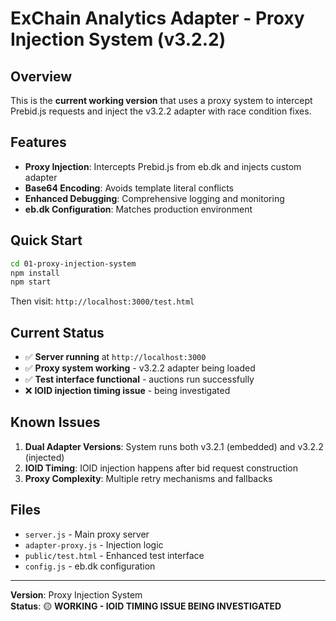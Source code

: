 # ExChain Analytics Adapter - Proxy Injection System (v3.2.2)

## Overview

This is the **current working version** that uses a proxy system to intercept Prebid.js requests and inject the v3.2.2 adapter with race condition fixes.

## Features

- **Proxy Injection**: Intercepts Prebid.js from eb.dk and injects custom adapter
- **Base64 Encoding**: Avoids template literal conflicts
- **Enhanced Debugging**: Comprehensive logging and monitoring
- **eb.dk Configuration**: Matches production environment

## Quick Start

```bash
cd 01-proxy-injection-system
npm install
npm start
```

Then visit: `http://localhost:3000/test.html`

## Current Status

- ✅ **Server running** at `http://localhost:3000`
- ✅ **Proxy system working** - v3.2.2 adapter being loaded
- ✅ **Test interface functional** - auctions run successfully
- ❌ **IOID injection timing issue** - being investigated

## Known Issues

1. **Dual Adapter Versions**: System runs both v3.2.1 (embedded) and v3.2.2 (injected)
2. **IOID Timing**: IOID injection happens after bid request construction
3. **Proxy Complexity**: Multiple retry mechanisms and fallbacks

## Files

- `server.js` - Main proxy server
- `adapter-proxy.js` - Injection logic
- `public/test.html` - Enhanced test interface
- `config.js` - eb.dk configuration

---

**Version**: Proxy Injection System  
**Status**: 🟡 **WORKING - IOID TIMING ISSUE BEING INVESTIGATED** 